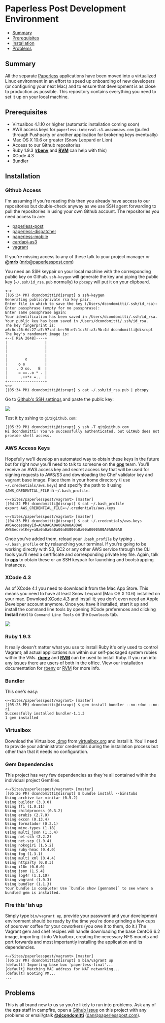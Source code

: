 # Paperless Post Development Environment

* [Summary](#summary)
* [Prerequisites](#prerequisites)
* [Installation](#installation)
* [Problems](#problems)

## Summary
All the separate [Paperless](https://github.com/paperlesspost) applications have been moved into a virtualized Linux environment in an effort to speed up onboarding of new developers (or configuring your next Mac) and to ensure that development is as close to production as possible. This repository contains everything you need to set it up on your local machine.

## Prerequisites
* Virtualbox 4.1.10 or higher (automatic installation coming soon)
* AWS access keys for `paperless-interval.s3.amazonaws.com` (pulled through Pushparty or another application for brokering keys eventually)
* Mac OS X 10.6 or greater (Snow Leopard or Lion)
* Access to our Github repositories
* Ruby 1.9.3 (**[rbenv](https://github.com/sstephenson/rbenv)** and **[RVM](https://github.com/wayneeseguin/rvm)** can help with this)
* XCode 4.3
* Bundler

## Installation

### Github Access

I'm assuming if you're reading this then you already have access to our repositories but double-check anyway as we use SSH agent forwarding to pull the repositories in using your own Github account. The repositories you need access to are:

* [paperless-post](https://github.com/paperlesspost/paperless-post)
* [paperless-dispatcher](https://github.com/paperlesspost/paperless-dispatcher)
* [paperless-mobile](https://github.com/paperlesspost/paperless-mobile)
* [cardapi-as3](https://github.com/paperlesspost/cardapi-as3)
* [vagrant](https://github.com/paperlesspost/vagrant)

If you're missing access to any of these talk to your project manager or **[@mrb](https://github.com/mrb)** ([mrb@paperlesspost.com](mailto:mrb@paperlesspost.com))

You need an SSH keypair on your local machine with the corresponding public key on Github. `ssh-keygen` will generate the key and piping the public key (`~/.ssh/id_rsa.pub` normally) to `pbcopy` will put it on your clipboard.

    <~> 
    [(05:34 PM) dcondomitti@disrupt] $ ssh-keygen
    Generating public/private rsa key pair.
    Enter file in which to save the key (/Users/dcondomitti/.ssh/id_rsa):
    Enter passphrase (empty for no passphrase): 
    Enter same passphrase again: 
    Your identification has been saved in /Users/dcondomitti/.ssh/id_rsa.
    Your public key has been saved in /Users/dcondomitti/.ssh/id_rsa.
    The key fingerprint is:
    a6:6c:26:6d:27:a7:97:af:be:96:e7:1c:5f:a3:9b:4d dcondomitti@disrupt
    The key's randomart image is:
    +--[ RSA 2048]----+
    |                 |
    |                 |
    |                 |
    |                 |
    |        S        |
    |     o o         |
    |    . O oo.   E  |
    |     = ==..o * . |
    |      .++*+ =..  |
    +-----------------+
    <~> 
    [(05:34 PM) dcondomitti@disrupt] $ cat ~/.ssh/id_rsa.pub | pbcopy

Go to [Github's SSH settings](https://github.com/settings/ssh) and paste the public key:

![](https://paperless-vagrant.s3.amazonaws.com/sshkeys.jpg)

Test it by sshing to `git@github.com`:

    [(05:39 PM) dcondomitti@disrupt] $ ssh -T git@github.com
    Hi dcondomitti! You've successfully authenticated, but GitHub does not provide shell access.

### AWS Access Keys

Hopefully we'll develop an automated way to obtain these keys in the future but for right now you'll need to talk to someone on the **[ops](ops@paperlesspost.com)** team. You'll receive an AWS access key and secret access key that will be used for signing requests to AWS/S3 and downloading the Chef validator key and vagrant base image. Place them in your home directory (I use `~/.credentials/aws.keys`) and specify the path to it using `$AWS_CREDENTIAL_FILE` in `~/.bash_profile`: 

    <~/Sites/paperlesspost/vagrant> [master]
    [(04:32 PM) dcondomitti@disrupt] $ cat ~/.bash_profile 
    export AWS_CREDENTIAL_FILE=~/.credentials/aws.keys

    <~/Sites/paperlesspost/vagrant> [master]
    [(04:33 PM) dcondomitti@disrupt] $ cat ~/.credentials/aws.keys
    AWSAccessKeyId=A0A0A0A0A00A0A0A00A0
    AWSSecretKey=a0a0a0a0a0a00a0A000a0a00a0000A00A0A0A0A0

Once you've added them, reload your `.bash_profile` by typing `. ~/.bash_profile` or by relaunching your terminal. If you're going to be working directly with S3, EC2 or any other AWS service through the CLI tools you'll need a certificate and corresponding private key file. Again, talk to **[ops](ops@paperlesspost.com)** to obtain these or an SSH keypair for launching and bootstrapping instances.

### XCode 4.3

As of XCode 4.1 you need to download it from the Mac App Store. This means you need to have at least Snow Leopard (Mac OS X 10.6) installed on your mac. Download [XCode 4.3](http://itunes.apple.com/us/app/xcode/id497799835?mt=12) and install it; you don't even need an Apple Developer account anymore. Once you have it installed, start it up and install the command line tools by opening XCode preferences and clicking **Install** next to `Command Line Tools` on the `Downloads` tab.

![](https://paperless-vagrant.s3.amazonaws.com/xcodecli.jpg)

### Ruby 1.9.3

It really doesn't matter what you use to install Ruby it's only used to control Vagrant; all actual applications run within our self-packaged system rubies within the VMs. **[rbenv](https://github.com/sstephenson/rbenv)** and **[RVM](https://github.com/wayneeseguin/rvm)** can be used to install Ruby. If you run into any issues there are users of both in the office. View our installation documentation for [rbenv](https://github.com/dcondomitti/vagrant/tree/master/documentation/rbenv.md) or [RVM](https://github.com/dcondomitti/vagrant/tree/master/documentation/rvm.md) for more info.

### Bundler

This one's easy:

    <~/Sites/paperlesspost/vagrant> [master]
    [(05:23 PM) dcondomitti@disrupt] $ gem install bundler --no-rdoc --no-ri
    Successfully installed bundler-1.1.3
    1 gem installed

### Virtualbox

Download the Virtualbox [.dmg](http://download.virtualbox.org/virtualbox/4.1.14/VirtualBox-4.1.14-77440-OSX.dmg) from [virtualbox.org](https://www.virtualbox.org) and install it. You'll need to provide your administrator credentials during the installation process but other than that it needs no configuration.

### Gem Dependencies

This project has very few dependencies as they're all contained within the individual project Gemfiles.

    <~/Sites/paperlesspost/vagrant> [master]
    [(05:26 PM) dcondomitti@disrupt] $ bundle install --binstubs
    Using archive-tar-minitar (0.5.2) 
    Using builder (3.0.0) 
    Using ffi (1.0.11) 
    Using childprocess (0.3.2) 
    Using erubis (2.7.0) 
    Using excon (0.13.4) 
    Using formatador (0.2.1) 
    Using mime-types (1.18) 
    Using multi_json (1.3.4) 
    Using net-ssh (2.2.2) 
    Using net-scp (1.0.4) 
    Using nokogiri (1.5.2) 
    Using ruby-hmac (0.4.0) 
    Using fog (1.3.1) 
    Using multi_xml (0.4.4) 
    Using httparty (0.8.3) 
    Using i18n (0.6.0) 
    Using json (1.5.4) 
    Using log4r (1.1.10) 
    Using vagrant (1.0.3) 
    Using bundler (1.1.3) 
    Your bundle is complete! Use `bundle show [gemname]` to see where a bundled gem is installed.

### Fire this 'ish up

Simply type `bin/vagrant up`, provide your password and your development environment should be ready by the time you're done grinding a few cups of pourover coffee for your coworkers (you owe it to them, do it.) The Vagrant gem and chef recipes will handle downloading the base CentOS 6.2 image, importing it into Virtualbox, creating the necessary NFS mounts and port forwards and most importantly installing the application and its dependencies.

    <~/Sites/paperlesspost/vagrant> [master]
    [(05:27 PM) dcondomitti@disrupt] $ bin/vagrant up
    [default] Importing base box 'paperless-final'...
    [default] Matching MAC address for NAT networking...
    [default] Booting VM...
    ...


## Problems

This is all brand new to us so you're likely to run into problems. Ask any of the **ops** staff in campfire, open a [Github Issue](https://github.com/dcondomitti/vagrant/issues) on this project with any problems or email/gtalk **[@dcondomitti](https://github.com/dcondomitti)** ([dan@paperlesspost.com](mailto:dan@paperlesspost.com)).
